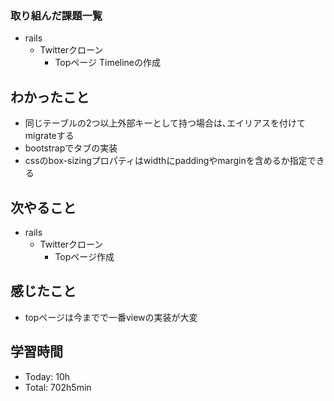 ### 取り組んだ課題一覧
- rails
  - Twitterクローン
    - Topページ Timelineの作成
## わかったこと
- 同じテーブルの2つ以上外部キーとして持つ場合は､エイリアスを付けてmigrateする
- bootstrapでタブの実装
- cssのbox-sizingプロパティはwidthにpaddingやmarginを含めるか指定できる
## 次やること
- rails
  - Twitterクローン
    - Topページ作成
## 感じたこと
- topページは今までで一番viewの実装が大変
## 学習時間
- Today: 10h
- Total: 702h5min